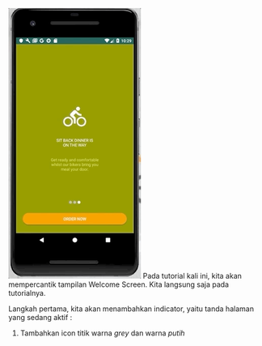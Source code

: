 ![Cover](../img/06-04-2019/cover.gif)
Pada tutorial kali ini, kita akan mempercantik tampilan Welcome Screen. Kita langsung saja pada tutorialnya.
<!--more-->

Langkah pertama, kita akan menambahkan indicator, yaitu tanda halaman yang sedang aktif :

1. Tambahkan icon titik warna *grey* dan warna *putih*